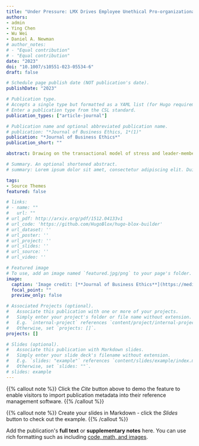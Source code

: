 ```yaml
---
title: "Under Pressure: LMX Drives Employee Unethical Pro-organizational Behavior via Threat Appraisals"
authors:
- admin
- Ying Chen
- Wu Wei
- Daniel A. Newman
# author_notes:
# - "Equal contribution"
# - "Equal contribution"
date: "2023"
doi: "10.1007/s10551-023-05534-6"
draft: false

# Schedule page publish date (NOT publication's date).
publishDate: "2023"

# Publication type.
# Accepts a single type but formatted as a YAML list (for Hugo requirements).
# Enter a publication type from the CSL standard.
publication_types: ["article-journal"]

# Publication name and optional abbreviated publication name.
# publication: "*Journal of Business Ethics, 1*(1)"
publication: "*Journal of Business Ethics*"
publication_short: ""

abstract: Drawing on the transactional model of stress and leader-member exchange (LMX) theory, we examine the role of performance pressure in relation to unethical pro-organizational behavior (UPB). We propose that (1) employee perceived performance pressure and LMX interact to increase employees’ willingness to engage in UPB, and (2) employees’ threat appraisal mediates this interaction effect. The results from two studies based on samples of employees in the United States and China supported our theoretical model. We found that LMX moderated the relation between performance pressure and the willingness to engage in UPB, such that the relation was stronger when LMX was high (Study 1). Moreover, the conditional indirect effect (i.e., performance pressure on UPB through threat appraisal with LMX as a moderator at the first stage) was also supported (Study 2). These findings highlight the role of performance pressure and LMX in inducing unethical work behaviors that are aimed at benefiting the organization (i.e., UPB). Theoretical and managerial implications are also discussed.

# Summary. An optional shortened abstract.
# summary: Lorem ipsum dolor sit amet, consectetur adipiscing elit. Duis posuere tellus ac convallis placerat. Proin tincidunt magna sed ex sollicitudin condimentum.

tags:
- Source Themes
featured: false

# links:
# - name: ""
#   url: ""
# url_pdf: http://arxiv.org/pdf/1512.04133v1
# url_code: 'https://github.com/HugoBlox/hugo-blox-builder'
# url_dataset: ''
# url_poster: ''
# url_project: ''
# url_slides: ''
# url_source: ''
# url_video: ''

# Featured image
# To use, add an image named `featured.jpg/png` to your page's folder. 
image:
  caption: 'Image credit: [**Journal of Business Ethics**](https://media.springernature.com/w316/springer-static/cover-hires/journal/10551?as=webp)'
  focal_point: ""
  preview_only: false

# Associated Projects (optional).
#   Associate this publication with one or more of your projects.
#   Simply enter your project's folder or file name without extension.
#   E.g. `internal-project` references `content/project/internal-project/index.md`.
#   Otherwise, set `projects: []`.
projects: []

# Slides (optional).
#   Associate this publication with Markdown slides.
#   Simply enter your slide deck's filename without extension.
#   E.g. `slides: "example"` references `content/slides/example/index.md`.
#   Otherwise, set `slides: ""`.
# slides: example
---
```


{{% callout note %}}
Click the *Cite* button above to demo the feature to enable visitors to import publication metadata into their reference management software.
{{% /callout %}}

{{% callout note %}}
Create your slides in Markdown - click the *Slides* button to check out the example.
{{% /callout %}}

Add the publication's **full text** or **supplementary notes** here. You can use rich formatting such as including [code, math, and images](https://docs.hugoblox.com/content/writing-markdown-latex/).
